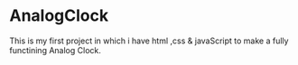 # AnalogClock
This is my first project in which 
i have html ,css & javaScript
to make a fully functining Analog Clock.
